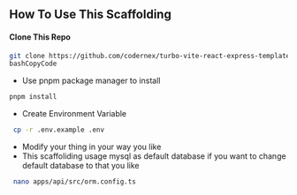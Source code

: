 ## How To Use This Scaffolding

#### Clone This Repo

```bash
git clone https://github.com/codernex/turbo-vite-react-express-template.git
bashCopyCode
```

- Use pnpm package manager to install

```bash
pnpm install
```

- Create Environment Variable

```bash
 cp -r .env.example .env
```

- Modify your thing in your way you like
- This scaffoliding usage mysql as default database if you want to change default database to that you like

```bash
 nano apps/api/src/orm.config.ts
```
